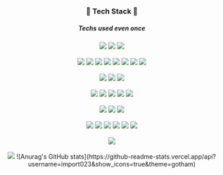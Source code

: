 <h3 align = "center">🌿 Tech Stack 🌿</h3>
<h5 align = "center">Techs used even once</h5>
<p align = "center">
  <a href="" target="_blank"><img src="https://img.shields.io/badge/Python-000000?style=for-the-badge&logo=Python&logoColor=006d32"/></a>
  <a href="" target="_blank"><img src="https://img.shields.io/badge/C-000000?style=for-the-badge&logo=C&logoColor=A8B9CC"/></a>
  <a href="" target="_blank"><img src="https://img.shields.io/badge/Go-000000?style=for-the-badge&logo=Go&logoColor=00ADD8"/></a>
  <br><br>
  <a href="" target="_blank"><img src="https://img.shields.io/badge/TensorFlow-000000?style=for-the-badge&logo=TensorFlow&logoColor=FF6F00"/></a>
  <a href="" target="_blank"><img src="https://img.shields.io/badge/Keras-000000?style=for-the-badge&logo=Keras&logoColor=D00000"/></a>
  <a href="" target="_blank"><img src="https://img.shields.io/badge/PyTorch-000000?style=for-the-badge&logo=PyTorch&logoColor=EE4C2C"/></a>
  <a href="" target="_blank"><img src="https://img.shields.io/badge/Anaconda-000000?style=for-the-badge&logo=Anaconda&logoColor=44A833"/></a>
  <a href="" target="_blank"><img src="https://img.shields.io/badge/OpenCV-000000?style=for-the-badge&logo=OpenCV&logoColor=5C3EE8"/></a>
  <a href="" target="_blank"><img src="https://img.shields.io/badge/Selenium-000000?style=for-the-badge&logo=Selenium&logoColor=43B02A"/></a>
  <a href="" target="_blank"><img src="https://img.shields.io/badge/NumPy-000000?style=for-the-badge&logo=NumPy&logoColor=013243"/></a>
  <a href="" target="_blank"><img src="https://img.shields.io/badge/PyPI-000000?style=for-the-badge&logo=PyPI&logoColor=3775A9"/></a>
  <br><br>
  <a href="" target="_blank"><img src="https://img.shields.io/badge/Qt-000000?style=for-the-badge&logo=Qt&logoColor=41CD52"/></a>
  <a href="" target="_blank"><img src="https://img.shields.io/badge/Flask-000000?style=for-the-badge&logo=Flask&logoColor=ffffff"/></a>
  <a href="" target="_blank"><img src="https://img.shields.io/badge/Django-000000?style=for-the-badge&logo=Django&logoColor=092E20"/></a>
  <br><br>
  <a href="" target="_blank"><img src="https://img.shields.io/badge/Elastic-000000?style=for-the-badge&logo=Elastic&logoColor=005571"/></a>
  <a href="" target="_blank"><img src="https://img.shields.io/badge/Elastic Stack-000000?style=for-the-badge&logo=Elastic Stack&logoColor=005571"/></a>
  <a href="" target="_blank"><img src="https://img.shields.io/badge/Elasticsearch-000000?style=for-the-badge&logo=Elasticsearch&logoColor=005571"/></a>
  <a href="" target="_blank"><img src="https://img.shields.io/badge/Kibana-000000?style=for-the-badge&logo=Kibana&logoColor=005571"/></a>
  <a href="" target="_blank"><img src="https://img.shields.io/badge/Logstash-000000?style=for-the-badge&logo=Logstash&logoColor=005571"/></a>
  <br><br>
  <a href="" target="_blank"><img src="https://img.shields.io/badge/HTML5-000000?style=for-the-badge&logo=HTML5&logoColor=E34F26"/></a>
  <a href="" target="_blank"><img src="https://img.shields.io/badge/CSS3-000000?style=for-the-badge&logo=CSS3&logoColor=1572B6"/></a>
  <a href="" target="_blank"><img src="https://img.shields.io/badge/JavaScript-000000?style=for-the-badge&logo=JavaScript&logoColor=F7DF1E"/></a>
  <br><br>
  <a href="" target="_blank"><img src="https://img.shields.io/badge/Oracle-000000?style=for-the-badge&logo=Oracle&logoColor=F80000"/></a>
  <a href="" target="_blank"><img src="https://img.shields.io/badge/MySQL-000000?style=for-the-badge&logo=Microsoft SQL Server&logoColor=CC2927"/></a>
  <a href="" target="_blank"><img src="https://img.shields.io/badge/MySQL-000000?style=for-the-badge&logo=MySQL&logoColor=4479A1"/></a>
  <a href="" target="_blank"><img src="https://img.shields.io/badge/SQLite-000000?style=for-the-badge&logo=SQLite&logoColor=003B57"/></a>
  <a href="" target="_blank"><img src="https://img.shields.io/badge/MariaDB-000000?style=for-the-badge&logo=MariaDB&logoColor=003545"/></a>
  <a href="" target="_blank"><img src="https://img.shields.io/badge/MongoDB-000000?style=for-the-badge&logo=MongoDB&logoColor=47A248"/></a>
  <br><br>
  <a href="" target="_blank"><img src="https://img.shields.io/badge/Android Studio-000000?style=for-the-badge&logo=Android Studio&logoColor=3DDC84"/></a>
  <br><br>
  <a href="" target="_blank"><img src="https://img.shields.io/badge/Arduino-000000?style=for-the-badge&logo=Arduino&logoColor=#00979D"/></a>
<!--44A833-->
  ![Anurag's GitHub stats](https://github-readme-stats.vercel.app/api?username=import023&show_icons=true&theme=gotham)
</p>
